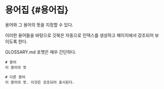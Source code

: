 # 용어집 {#용어집}

용어와 그 용어의 뜻을 지정할 수 있다.

이러한 용어들을 바탕으로 깃북은 자동으로 인덱스를 생성하고 페이지에서 강조되어 보이도록 한다.

GLOSSARY.md 포멧은 매우 간단하다.

```
# 용어
이 용어의 뜻

# 다른 용어
이 용어의 뜻. 이것은 강조되어 표시된다.
```



